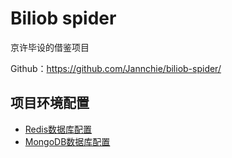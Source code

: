 # Biliob spider

京许毕设的借鉴项目

Github：https://github.com/Jannchie/biliob-spider/

## 项目环境配置

- [Redis数据库配置](../../工具/Redis数据库配置)
- [MongoDB数据库配置](../../工具/MongoDB数据库配置)

